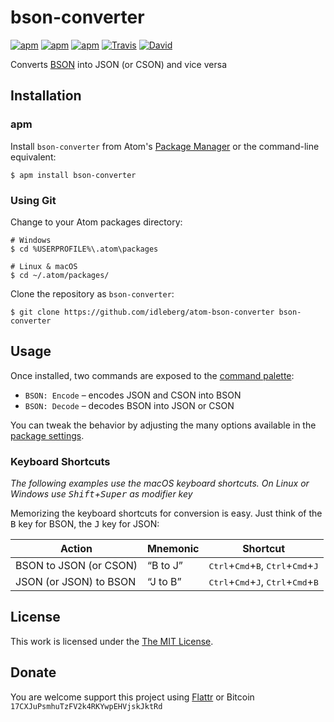 # bson-converter

[![apm](https://img.shields.io/apm/l/bson-converter.svg?style=flat-square)](https://atom.io/packages/bson-converter)
[![apm](https://img.shields.io/apm/v/bson-converter.svg?style=flat-square)](https://atom.io/packages/bson-converter)
[![apm](https://img.shields.io/apm/dm/bson-converter.svg?style=flat-square)](https://atom.io/packages/bson-converter)
[![Travis](https://img.shields.io/travis/idleberg/atom-bson-converter.svg?style=flat-square)](https://travis-ci.org/idleberg/atom-bson-converter)
[![David](https://img.shields.io/david/dev/idleberg/atom-bson-converter.svg?style=flat-square)](https://david-dm.org/idleberg/atom-bson-converter?type=dev)

Converts [BSON](http://bsonspec.org/) into JSON (or CSON) and vice versa

## Installation

### apm

Install `bson-converter` from Atom's [Package Manager](http://flight-manual.atom.io/using-atom/sections/atom-packages/) or the command-line equivalent:

`$ apm install bson-converter`

### Using Git

Change to your Atom packages directory:

```
# Windows
$ cd %USERPROFILE%\.atom\packages

# Linux & macOS
$ cd ~/.atom/packages/
```

Clone the repository as `bson-converter`:

```
$ git clone https://github.com/idleberg/atom-bson-converter bson-converter
```

## Usage

Once installed, two commands are exposed to the [command palette](http://flight-manual.atom.io/getting-started/sections/atom-basics/#_command_palette):

* `BSON: Encode` – encodes JSON and CSON into BSON
* `BSON: Decode` – decodes BSON into JSON or CSON

You can tweak the behavior by adjusting the many options available in the [package settings](http://flight-manual.atom.io/using-atom/sections/atom-packages/#package-settings).

### Keyboard Shortcuts

*The following examples use the macOS keyboard shortcuts. On Linux or Windows use <kbd>Shift</kbd>+<kbd>Super</kbd> as modifier key*

Memorizing the keyboard shortcuts for conversion is easy. Just think of the <kbd>B</kbd> key for BSON, the <kbd>J</kbd> key for JSON:

Action                 | Mnemonic | Shortcut
-----------------------|----------|-----------------------------------------------------------------------------------------
BSON to JSON (or CSON) | “B to J” | <kbd>Ctrl</kbd>+<kbd>Cmd</kbd>+<kbd>B</kbd>, <kbd>Ctrl</kbd>+<kbd>Cmd</kbd>+<kbd>J</kbd>
JSON (or JSON) to BSON | “J to B” | <kbd>Ctrl</kbd>+<kbd>Cmd</kbd>+<kbd>J</kbd>, <kbd>Ctrl</kbd>+<kbd>Cmd</kbd>+<kbd>B</kbd>

## License

This work is licensed under the [The MIT License](LICENSE.md).

## Donate

You are welcome support this project using [Flattr](https://flattr.com/submit/auto?user_id=idleberg&url=https://github.com/idleberg/atom-bson-converter) or Bitcoin `17CXJuPsmhuTzFV2k4RKYwpEHVjskJktRd`
